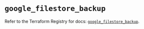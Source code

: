 # `google_filestore_backup`

Refer to the Terraform Registry for docs: [`google_filestore_backup`](https://registry.terraform.io/providers/hashicorp/google-beta/6.43.0/docs/resources/google_filestore_backup).
